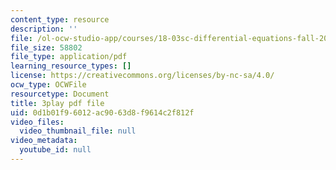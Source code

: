 ```yaml
---
content_type: resource
description: ''
file: /ol-ocw-studio-app/courses/18-03sc-differential-equations-fall-2011/0d1b01f96012ac9063d8f9614c2f812f_heBvViSi9xQ.pdf
file_size: 58802
file_type: application/pdf
learning_resource_types: []
license: https://creativecommons.org/licenses/by-nc-sa/4.0/
ocw_type: OCWFile
resourcetype: Document
title: 3play pdf file
uid: 0d1b01f9-6012-ac90-63d8-f9614c2f812f
video_files:
  video_thumbnail_file: null
video_metadata:
  youtube_id: null
---
```

